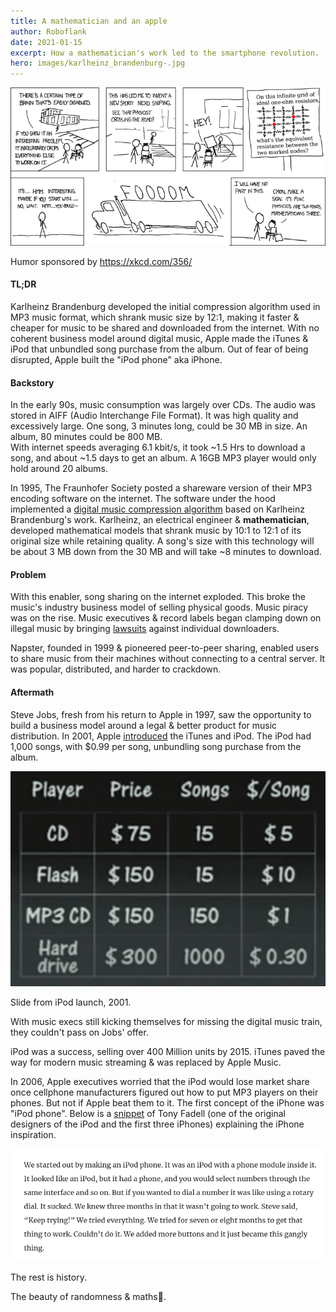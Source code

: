 ```yaml
---
title: A mathematician and an apple
author: Roboflank
date: 2021-01-15
excerpt: How a mathematician's work led to the smartphone revolution.
hero: images/karlheinz_brandenburg-.jpg
---
```

<div className="Image__Medium">
  <img src="./images/nerd_sniping.png" alt="Nerd Sniping" />
</div>

Humor sponsored by <a href="https://xkcd.com/356/">https://xkcd.com/356/</a>

#### TL;DR
Karlheinz Brandenburg developed the initial compression algorithm used in MP3 music format, which shrank music size by 12:1, making it faster & cheaper for music to be shared and downloaded from the internet. With no coherent business model around digital music, Apple made the iTunes & iPod that unbundled song purchase from the album. Out of fear of being disrupted, Apple built the "iPod phone" aka iPhone.

#### Backstory

In the early 90s, music consumption was largely over CDs. The audio was stored in AIFF (Audio Interchange File Format). It was high quality and excessively large. One song, 3 minutes long, could be 30 MB in size. An album, 80 minutes could be 800 MB.  
With internet speeds averaging 6.1 kbit/s, it took ~1.5 Hrs to download a song, and about ~1.5 days to get an album. A 16GB MP3 player would only hold around 20 albums.

In 1995, The Fraunhofer Society posted a shareware version of their MP3 encoding software on the internet. The software under the hood implemented a [digital music compression algorithm](https://youtu.be/KGZ0een8vSE) based on Karlheinz Brandenburg's work. Karlheinz, an electrical engineer & **mathematician**, developed mathematical models that shrank music by 10:1 to 12:1 of its original size while retaining quality. A song's size with this technology will be about 3 MB down from the 30 MB and will take ~8 minutes to download.

#### Problem

With this enabler, song sharing on the internet exploded. This broke the music's industry business model of selling physical goods. Music piracy was on the rise. Music executives & record labels began clamping down on illegal music by bringing [lawsuits](https://www.wsj.com/articles/SB1043272052918464944) against individual downloaders.

Napster, founded in 1999 & pioneered peer-to-peer sharing, enabled users to share music from their machines without connecting to a central server. It was popular, distributed, and harder to crackdown.

#### Aftermath

Steve Jobs, fresh from his return to Apple in 1997, saw the opportunity to build a business model around a legal & better product for music distribution. In 2001, Apple [introduced](https://youtu.be/kN0SVBCJqLs) the iTunes and iPod. The iPod had 1,000 songs, with $0.99 per song, unbundling song purchase from the album.

<div className="Image__Small">
  <img src="./images/players_ipod_comparison.png" alt="iPod comparison with mp3 players" />
</div>

 Slide from iPod launch, 2001.

With music execs still kicking themselves for missing the digital music train, they couldn't pass on Jobs' offer. 

iPod was a success, selling over 400 Million units by 2015. iTunes paved the way for modern music streaming & was replaced by Apple Music.

In 2006, Apple executives worried that the iPod would lose market share once cellphone manufacturers figured out how to put MP3 players on their phones. But not if Apple beat them to it. The first concept of the iPhone was "iPod phone". Below is a [snippet](https://venturebeat.com/2016/02/28/how-the-father-of-the-ipod-iphone-and-nest-became-a-tech-visionary/) of Tony Fadell (one of the original designers of the iPod and the first three iPhones) explaining the iPhone inspiration.

<div className="Image__Medium">
  <img src="./images/ipod_phone_interview.png" alt="Tony Fadell snippet" />
</div>

The rest is history. 

The beauty of randomness & maths🌹.
